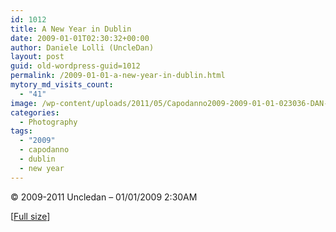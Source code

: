 ```yaml
---
id: 1012
title: A New Year in Dublin
date: 2009-01-01T02:30:32+00:00
author: Daniele Lolli (UncleDan)
layout: post
guid: old-wordpress-guid=1012
permalink: /2009-01-01-a-new-year-in-dublin.html
mytory_md_visits_count:
  - "41"
image: /wp-content/uploads/2011/05/Capodanno2009-2009-01-01-023036-DAN-P1010241-TN.png
categories:
  - Photography
tags:
  - "2009"
  - capodanno
  - dublin
  - new year
---
```

© 2009-2011 Uncledan &#8211; 01/01/2009 2:30AM
  
[<a title="A New Year in Dublin" href="/wp-content/uploads/2011/05/Capodanno2009-2009-01-01-023036-DAN-P1010241.jpg" target="_blank">Full size</a>]